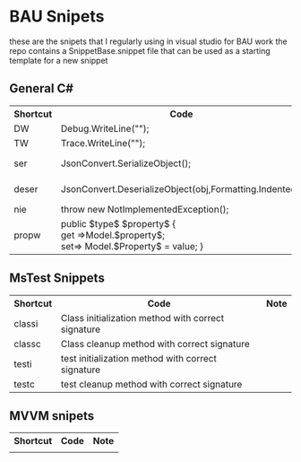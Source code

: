 # BAU Snipets
these are the snipets that I regularly using in visual studio for BAU work
the repo contains a SnippetBase.snippet file that can be used as a starting template for a new snippet
## General C#
 <table>
 <tr><th>Shortcut</th><th>Code</th><th>Note</th></tr>
 <tr><td>DW</td><td>Debug.WriteLine("");</td><td></td></tr>
 <tr><td>TW</td><td>Trace.WriteLine("");</td><td></td></tr>
 <tr><td>ser</td><td>JsonConvert.SerializeObject();</td><td>using NewtonSoft.Json;</td></tr>
 <tr><td>deser</td><td>JsonConvert.DeserializeObject<T>(obj,Formatting.Indented);</td><td>using NewtonSoft.Json;</td></tr>
 <tr><td>nie</td><td>throw new NotImplementedException();</td><td></td></tr>
 <tr><td>propw</td><td>public $type$ $property$ {</br>get =>Model.$property$;</br>set=> Model.$Property$ = value; }</td><td>DTO/ViewModel class property forwarding</td></tr>
 </table>
 
 ## MsTest Snippets
 <table>
 <tr><th>Shortcut</th><th>Code</th><th>Note</th></tr>
 <tr><td>classi</td><td>Class initialization method with correct signature</td><td></td></tr>
 <tr><td>classc</td><td>Class cleanup method with correct signature</td><td></td></tr>
 <tr><td>testi</td><td>test initialization method with correct signature</td><td></td></tr>
 <tr><td>testc</td><td>test cleanup method with correct signature</td><td></td></tr>
 </table>
 
 ## MVVM snipets
 <table>
 <tr><th>Shortcut</th><th>Code</th><th>Note</th></tr>
 <tr><td></td><td></td><td></td></tr>
 </table>
